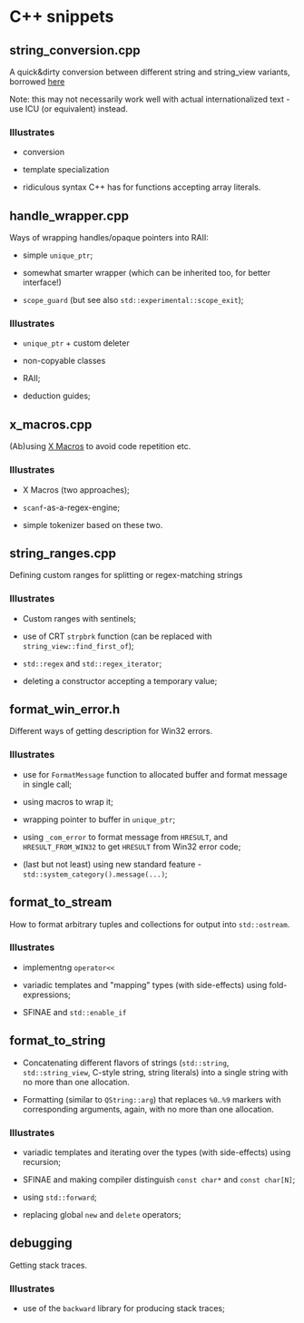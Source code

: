 # C++ snippets

## string_conversion.cpp

A quick&dirty conversion between different string and string_view variants, borrowed [here](https://dbj.org/c17-codecvt-deprecated-panic/)

Note: this may not necessarily work well with actual internationalized text - use ICU (or equivalent) instead.

### Illustrates

- conversion

- template specialization

- ridiculous syntax C++ has for functions accepting array literals.

## handle_wrapper.cpp

Ways of wrapping handles/opaque pointers into RAII:

- simple `unique_ptr`;

- somewhat smarter wrapper (which can be inherited too, for better interface!)

- `scope_guard` (but see also `std::experimental::scope_exit`);

### Illustrates

- `unique_ptr` + custom deleter

- non-copyable classes

- RAII;

- deduction guides;

## x_macros.cpp

(Ab)using [X Macros](https://en.wikipedia.org/wiki/X_Macro) to avoid code repetition etc.

### Illustrates

- X Macros (two approaches);

- `scanf`-as-a-regex-engine;

- simple tokenizer based on these two.

## string_ranges.cpp

Defining custom ranges for splitting or regex-matching strings

### Illustrates

- Custom ranges with sentinels;

- use of CRT `strpbrk` function (can be replaced with `string_view::find_first_of`);

- `std::regex` and `std::regex_iterator`;

- deleting a constructor accepting a temporary value;

## format_win_error.h

Different ways of getting description for Win32 errors.

### Illustrates

- use for `FormatMessage` function to allocated buffer and format message in single call;

- using macros to wrap it;

- wrapping pointer to buffer in `unique_ptr`;

- using `_com_error` to format message from `HRESULT`, and `HRESULT_FROM_WIN32` to get `HRESULT` from Win32 error code;

- (last but not least) using new standard feature - `std::system_category().message(...)`;

## format_to_stream

How to format arbitrary tuples and collections for output into `std::ostream`.

### Illustrates

- implementng `operator<<`

- variadic templates and "mapping" types (with side-effects) using fold-expressions;

- SFINAE and `std::enable_if`

## format_to_string

- Concatenating different flavors of strings (`std::string`, `std::string_view`, C-style string, string literals) into a single string with no more than one allocation.

- Formatting (similar to `QString::arg`) that replaces `%0`..`%9` markers with corresponding arguments, again, with no more than one allocation.

### Illustrates

- variadic templates and iterating over the types (with side-effects) using recursion;

- SFINAE and making compiler distinguish `const char*` and `const char[N]`;

- using `std::forward`;

- replacing global `new` and `delete` operators;

## debugging

Getting stack traces.

### Illustrates

- use of the `backward` library for producing stack traces;
